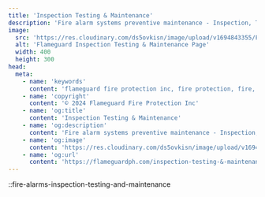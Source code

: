 ```yaml
---
title: 'Inspection Testing & Maintenance'
description: 'Fire alarm systems preventive maintenance - Inspection, Testing, and Maintenance (ITM).'
image:
  src: 'https://res.cloudinary.com/ds5ovkisn/image/upload/v1694843355/Flameguard%20Images/Header/fire-alarm_kufery.webp'
  alt: 'Flameguard Inspection Testing & Maintenance Page'
  width: 400
  height: 300
head:
  meta: 
    - name: 'keywords'
      content: 'flameguard fire protection inc, fire protection, fire, flameguard, flameguard ph, flameguard ph inspection testing & maintenance page, flameguard inspection testing & maintenance page'
    - name: 'copyright'
      content: '© 2024 Flameguard Fire Protection Inc'
    - name: 'og:title'
      content: 'Inspection Testing & Maintenance'
    - name: 'og:description'
      content: 'Fire alarm systems preventive maintenance - Inspection, Testing, and Maintenance (ITM).'
    - name: 'og:image'
      content: 'https://res.cloudinary.com/ds5ovkisn/image/upload/v1694843355/Flameguard%20Images/Header/fire-alarm_kufery.webp'
    - name: 'og:url'
      content: 'https://flameguardph.com/inspection-testing-&-maintenance-fire-alarm'
---
```


::fire-alarms-inspection-testing-and-maintenance